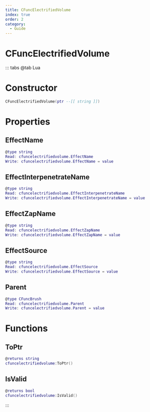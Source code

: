 ```yaml
---
title: CFuncElectrifiedVolume
index: true
order: 2
category:
  - Guide
---
```


# CFuncElectrifiedVolume

::: tabs
@tab Lua
# Constructor
```lua
CFuncElectrifiedVolume(ptr --[[ string ]])
```
# Properties
## EffectName 
```lua
@type string
Read: cfuncelectrifiedvolume.EffectName
Write: cfuncelectrifiedvolume.EffectName = value
```
## EffectInterpenetrateName 
```lua
@type string
Read: cfuncelectrifiedvolume.EffectInterpenetrateName
Write: cfuncelectrifiedvolume.EffectInterpenetrateName = value
```
## EffectZapName 
```lua
@type string
Read: cfuncelectrifiedvolume.EffectZapName
Write: cfuncelectrifiedvolume.EffectZapName = value
```
## EffectSource 
```lua
@type string
Read: cfuncelectrifiedvolume.EffectSource
Write: cfuncelectrifiedvolume.EffectSource = value
```
## Parent 
```lua
@type CFuncBrush
Read: cfuncelectrifiedvolume.Parent
Write: cfuncelectrifiedvolume.Parent = value
```
# Functions
## ToPtr
```lua
@returns string
cfuncelectrifiedvolume:ToPtr()
```
## IsValid
```lua
@returns bool
cfuncelectrifiedvolume:IsValid()
```

:::